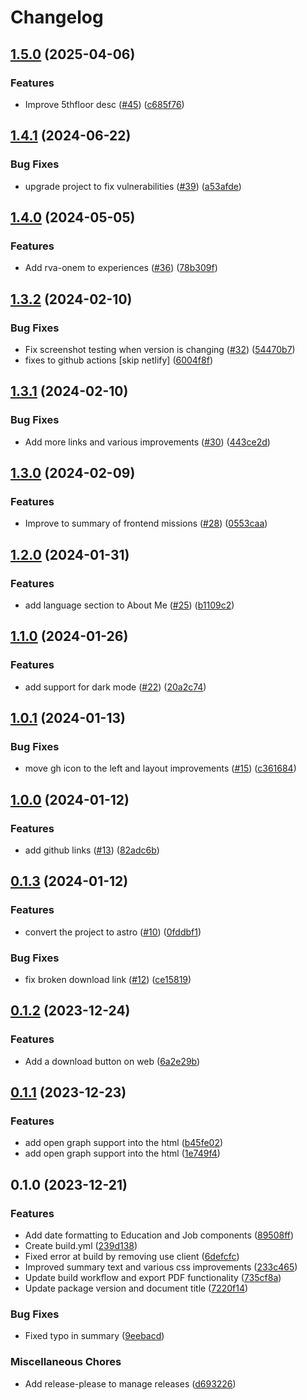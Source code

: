 # Changelog

## [1.5.0](https://github.com/bn3t/resume-ng/compare/v1.4.1...v1.5.0) (2025-04-06)


### Features

* Improve 5thfloor desc ([#45](https://github.com/bn3t/resume-ng/issues/45)) ([c685f76](https://github.com/bn3t/resume-ng/commit/c685f76e009d2a9a7dafac7c0aa023dd3c9386bc))

## [1.4.1](https://github.com/bn3t/resume-ng/compare/v1.4.0...v1.4.1) (2024-06-22)


### Bug Fixes

* upgrade project to fix vulnerabilities ([#39](https://github.com/bn3t/resume-ng/issues/39)) ([a53afde](https://github.com/bn3t/resume-ng/commit/a53afdee830868226daed4a40b8e968c51648aa4))

## [1.4.0](https://github.com/bn3t/resume-ng/compare/v1.3.2...v1.4.0) (2024-05-05)


### Features

* Add rva-onem to experiences ([#36](https://github.com/bn3t/resume-ng/issues/36)) ([78b309f](https://github.com/bn3t/resume-ng/commit/78b309f74c1b2bef509208d52f0fbc843d728ed9))

## [1.3.2](https://github.com/bn3t/resume-ng/compare/v1.3.1...v1.3.2) (2024-02-10)


### Bug Fixes

* Fix screenshot testing when version is changing ([#32](https://github.com/bn3t/resume-ng/issues/32)) ([54470b7](https://github.com/bn3t/resume-ng/commit/54470b70ed81ee52bd32c04dfd763440998e6f12))
* fixes to github actions [skip netlify] ([6004f8f](https://github.com/bn3t/resume-ng/commit/6004f8fc54fcc885ce285a36cc87e517a081bb51))

## [1.3.1](https://github.com/bn3t/resume-ng/compare/v1.3.0...v1.3.1) (2024-02-10)


### Bug Fixes

* Add more links and various improvements ([#30](https://github.com/bn3t/resume-ng/issues/30)) ([443ce2d](https://github.com/bn3t/resume-ng/commit/443ce2d4090db9e44176759a7a2730403bba5c22))

## [1.3.0](https://github.com/bn3t/resume-ng/compare/v1.2.0...v1.3.0) (2024-02-09)


### Features

* Improve to summary of frontend missions ([#28](https://github.com/bn3t/resume-ng/issues/28)) ([0553caa](https://github.com/bn3t/resume-ng/commit/0553caaa050c7ad102ed56e8a92fb0346c0d69c5))

## [1.2.0](https://github.com/bn3t/resume-ng/compare/v1.1.0...v1.2.0) (2024-01-31)


### Features

* add language section to About Me ([#25](https://github.com/bn3t/resume-ng/issues/25)) ([b1109c2](https://github.com/bn3t/resume-ng/commit/b1109c2e2babdcc8adb258f8c36bf4450114f59e))

## [1.1.0](https://github.com/bn3t/resume-ng/compare/v1.0.1...v1.1.0) (2024-01-26)


### Features

* add support for dark mode ([#22](https://github.com/bn3t/resume-ng/issues/22)) ([20a2c74](https://github.com/bn3t/resume-ng/commit/20a2c7423d82353076c41fdabf90c30662c75a4e))

## [1.0.1](https://github.com/bn3t/resume-ng/compare/v1.0.0...v1.0.1) (2024-01-13)


### Bug Fixes

* move gh icon to the left and layout improvements ([#15](https://github.com/bn3t/resume-ng/issues/15)) ([c361684](https://github.com/bn3t/resume-ng/commit/c3616842f1b256cacce57d3c2b0f04eab018a237))

## [1.0.0](https://github.com/bn3t/resume-ng/compare/v0.1.3...v1.0.0) (2024-01-12)


### Features

* add github links ([#13](https://github.com/bn3t/resume-ng/issues/13)) ([82adc6b](https://github.com/bn3t/resume-ng/commit/82adc6b5748402c9809bc26f91976ea65e887218))

## [0.1.3](https://github.com/bn3t/resume-ng/compare/v0.1.2...v0.1.3) (2024-01-12)


### Features

* convert the project to astro ([#10](https://github.com/bn3t/resume-ng/issues/10)) ([0fddbf1](https://github.com/bn3t/resume-ng/commit/0fddbf1a53bbd49b6b582e95bcb47008e59dfa83))


### Bug Fixes

* fix broken download link ([#12](https://github.com/bn3t/resume-ng/issues/12)) ([ce15819](https://github.com/bn3t/resume-ng/commit/ce15819598234bf39ab5ae0be2c6a896d299e0da))

## [0.1.2](https://github.com/bn3t/resume-ng/compare/v0.1.1...v0.1.2) (2023-12-24)


### Features

* Add a download button on web ([6a2e29b](https://github.com/bn3t/resume-ng/commit/6a2e29bb95d99f795bd3e2eb4d733fc3a6a18290))

## [0.1.1](https://github.com/bn3t/resume-ng/compare/v0.1.0...v0.1.1) (2023-12-23)


### Features

* add open graph support into the html ([b45fe02](https://github.com/bn3t/resume-ng/commit/b45fe02ad9f954cca8fe0dfc3382284260bcd84b))
* add open graph support into the html ([1e749f4](https://github.com/bn3t/resume-ng/commit/1e749f44ccd52c21e81f90e14443e3f43365dd92))

## 0.1.0 (2023-12-21)


### Features

* Add date formatting to Education and Job components ([89508ff](https://github.com/bn3t/resume-ng/commit/89508ffa4236e96f2c844119478b74e1c646460d))
* Create build.yml ([239d138](https://github.com/bn3t/resume-ng/commit/239d138157327f2415c202eb4b450c140a9b1a21))
* Fixed error at build by removing use client ([6defcfc](https://github.com/bn3t/resume-ng/commit/6defcfc597fb9c749b10f39b11477274df0cdd3e))
* Improved summary text and various css improvements ([233c465](https://github.com/bn3t/resume-ng/commit/233c4657bfa91e045b2551a237c9c79fbb5b9cc8))
* Update build workflow and export PDF functionality ([735cf8a](https://github.com/bn3t/resume-ng/commit/735cf8a206fda0daf50d88b514e8a97159193bf2))
* Update package version and document title ([7220f14](https://github.com/bn3t/resume-ng/commit/7220f14e3ff6a0957c119d0fe70026176cb91bdf))


### Bug Fixes

* Fixed typo in summary ([9eebacd](https://github.com/bn3t/resume-ng/commit/9eebacd2f873290162835ab4252d391b965c2450))


### Miscellaneous Chores

* Add release-please to manage releases ([d693226](https://github.com/bn3t/resume-ng/commit/d693226ac0ac1e31bdfa3bbc2d69122d06bbb0cd))

